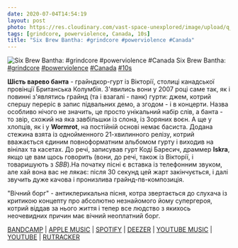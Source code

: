 ```yaml
---
date: 2020-07-04T14:54:19
layout: post
photo: https://res.cloudinary.com/vast-space-unexplored/image/upload/q_auto,dpr_auto,w_auto/photos/photo_1014_04-07-2020_14-54-19.jpg
tags: [grindcore, powerviolence, Canada, 10s]
title: "Six Brew Bantha: #grindcore #powerviolence #Canada"
---
```

![Six Brew Bantha: #grindcore #powerviolence #Canada](https://res.cloudinary.com/vast-space-unexplored/image/upload/q_auto,dpr_auto,w_auto/photos/photo_1014_04-07-2020_14-54-19.jpg)
Six Brew Bantha: [#grindcore](/tags/#grindcore) [#powerviolence](/tags/#powerviolence) [#Canada](/tags/#Canada) [#10s](/tags/#10s)

**Шість варево банта** - грайндкор-гурт із Вікторії, столиці канадської провінції Британська Колумбія. З&#39;явились вони у 2007 році саме так, як і повинні з&#39;являтись грайнд (та і взагалі - панк) гурти: джем, котрий спершу переріс в запис підвальних демо, а згодом - і в концерти. Назва особливо нічого не значить, це просто унікальний набір слів, а банта - то звір, схожий на яка завбільшки із слона, із Зоряних воєн. А ще у хлопців, як і у **Wormrot**, на постійній основі немає басиста.
Додана стежина взята із однойменного 21-хвилинного релізу, котрий вважається єдиним повноформатним альбомом гурту і виходив на вінілах та касетах. До речі, записував гурт Коді Баресич, драммер **Iskra**, якщо це вам щось говорить (вони, до речі, також із Вікторії, і товаришують з *SBB*).На початку пісні є вставка із телефонним звуком, але хай вона вас не лякає: після 30 секунд цей жарт закінчується, і далі звучить дуже качова і пронизлива грайнд-пв-композиція.

&quot;Вічний борг&quot; - антиклерикальна пісня, котра звертається до слухача із критикою концепту про абсолютно незнайомого йому супергероя, котрий віддав за нього життя і тепер все людство з якихось неочевидних причин має вічний неоплатний борг.

[BANDCAMP](https://sixbrewbantha.bandcamp.com/album/s-t-lp) \| [APPLE MUSIC](https://music.apple.com/us/album/six-brew-bantha/666675927) \| [SPOTIFY](https://open.spotify.com/album/3QDNbIXhDGYOzxT0fviRcR) \| [DEEZER](https://www.deezer.com/album/6718518?utm_source=deezer&amp;utm_content=album-6718518&amp;utm_term=1601611822_1593863523&amp;utm_medium=web) \| [YOUTUBE MUSIC](https://music.youtube.com/playlist?list=OLAK5uy_mz3J-8G0Ui1DpWRahOHoaTXcLKdJpmIW0) \| [YOUTUBE](https://www.youtube.com/playlist?list=OLAK5uy_kfxFh71038zI6dPffw8LcYedR_fnRp0Qg) \| [RUTRACKER](https://rutracker.org/forum/viewtopic.php?t=4831444)